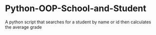 # Python-OOP-School-and-Student
A python script that searches for a student by name or id then calculates the average grade
